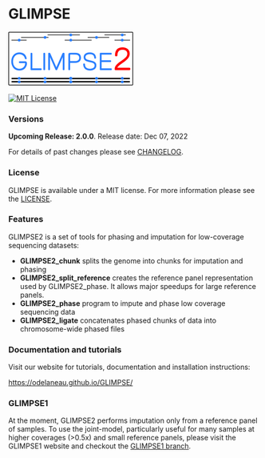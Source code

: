 # GLIMPSE

[![](docs/assets/images/branding/glimpse_logo_250x107.png)](https://odelaneau.github.io/GLIMPSE/)

[![MIT License](https://img.shields.io/badge/license-MIT-green.svg)](LICENSE)

### Versions

**Upcoming Release: 2.0.0**. Release date: Dec 07, 2022

For details of past changes please see [CHANGELOG](docs/CHANGELOG.md).

### License

GLIMPSE is available under a MIT license. For more information please see the [LICENSE](LICENSE).
 
### Features
GLIMPSE2 is a set of tools for phasing and imputation for low-coverage sequencing datasets:

- **GLIMPSE2_chunk** splits the genome into chunks for imputation and phasing
- **GLIMPSE2_split_reference** creates the reference panel representation used by GLIMPSE2_phase. It allows major speedups for large reference panels.
- **GLIMPSE2_phase** program to impute and phase low coverage sequencing data
- **GLIMPSE2_ligate** concatenates phased chunks of data into chromosome-wide phased files

### Documentation and tutorials

Visit our website for tutorials, documentation and installation instructions:

https://odelaneau.github.io/GLIMPSE/

### GLIMPSE1

At the moment, GLIMPSE2 performs imputation only from a reference panel of samples. To use the joint-model, particularly useful for many samples at higher coverages (>0.5x) and small reference panels, please visit the GLIMPSE1 website and checkout the [GLIMPSE1 branch](https://github.com/odelaneau/GLIMPSE/tree/glimpse1).
